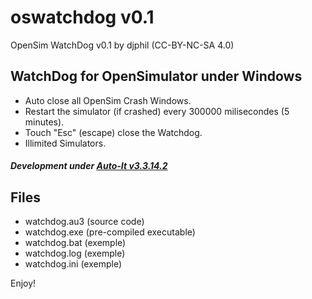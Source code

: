 # oswatchdog v0.1
OpenSim WatchDog v0.1 by djphil (CC-BY-NC-SA 4.0)

## WatchDog for OpenSimulator under Windows
- Auto close all OpenSim Crash Windows.
- Restart the simulator (if crashed) every 300000 milisecondes (5 minutes). 
- Touch "Esc" (escape) close the Watchdog.
- Illimited Simulators.

##### Development under <a href="https://www.autoitscript.com">Auto-It  v3.3.14.2</a>

## Files
- watchdog.au3 (source code)
- watchdog.exe (pre-compiled executable)
- watchdog.bat (exemple)
- watchdog.log (exemple) 
- watchdog.ini (exemple)

Enjoy!
